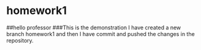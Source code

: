 # homework1 
##hello professor 
###This is the demonstration 
I have created a new branch homework1 and then I have commit and pushed the changes in the repository.
